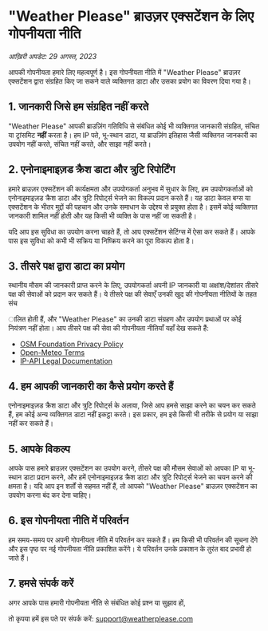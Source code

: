 # "Weather Please" ब्राउज़र एक्सटेंशन के लिए गोपनीयता नीति

_आख़िरी अपडेट: 29 अगस्त, 2023_

आपकी गोपनीयता हमारे लिए महत्वपूर्ण है। इस गोपनीयता नीति में "Weather Please" ब्राउज़र एक्सटेंशन द्वारा संग्रहित किए जा सकने वाले व्यक्तिगत डाटा और उसका प्रयोग का विवरण दिया गया है। 

## 1. जानकारी जिसे हम संग्रहित नहीं करते 

"Weather Please" आपकी ब्राउज़िंग गतिविधि से संबंधित कोई भी व्यक्तिगत जानकारी संग्रहित, संचित या ट्रांसमिट **नहीं** करता है। हम IP पते, भू-स्थान डाटा, या ब्राउज़िंग इतिहास जैसी व्यक्तिगत जानकारी का उपयोग नहीं करते, संचित नहीं करते, और साझा नहीं करते। 

## 2. एनोनाइमाइज़ड क्रैश डाटा और त्रुटि रिपोर्टिंग

हमारे ब्राउज़र एक्सटेंशन की कार्यक्षमता और उपयोगकर्ता अनुभव में सुधार के लिए, हम उपयोगकर्ताओं को एनोनाइमाइज़ड क्रैश डाटा और त्रुटि रिपोर्ट्स भेजने का विकल्प प्रदान करते हैं। यह डाटा केवल बग्स या एक्सटेंशन के भीतर मुद्दों की पहचान और उनके समाधान के उद्देश्य से प्रयुक्त होता है। इसमें कोई व्यक्तिगत जानकारी शामिल नहीं होती और यह किसी भी व्यक्ति के पास नहीं जा सकती है। 

यदि आप इस सुविधा का उपयोग करना चाहते हैं, तो आप एक्सटेंशन सेटिंग्स में ऐसा कर सकते हैं। आपके पास इस सुविधा को कभी भी सक्रिय या निष्क्रिय करने का पूरा विकल्प होता है। 

## 3. तीसरे पक्ष द्वारा डाटा का प्रयोग

स्थानीय मौसम की जानकारी प्राप्त करने के लिए, उपयोगकर्ता अपनी IP जानकारी या अक्षांश/देशांतर तीसरे पक्ष की सेवाओं को प्रदान कर सकते हैं। ये तीसरे पक्ष की सेवाएँ उनकी खुद की गोपनीयता नीतियों के तहत संच

ालित होती हैं, और "Weather Please" का उनकी डाटा संग्रहण और उपयोग प्रथाओं पर कोई नियंत्रण नहीं होता। आप तीसरे पक्ष की सेवा की गोपनीयता नीतियाँ यहाँ देख सकते हैं:
- [OSM Foundation Privacy Policy](https://wiki.osmfoundation.org/wiki/Privacy_Policy)
- [Open-Meteo Terms](https://open-meteo.com/en/terms)
- [IP-API Legal Documentation](https://ip-api.com/docs/legal)

## 4. हम आपकी जानकारी का कैसे प्रयोग करते हैं

एनोनाइमाइज़ड क्रैश डाटा और त्रुटि रिपोर्ट्स के अलावा, जिसे आप हमसे साझा करने का चयन कर सकते हैं, हम कोई अन्य व्यक्तिगत डाटा नहीं इकट्ठा करते। इस प्रकार, हम इसे किसी भी तरीके से प्रयोग या साझा नहीं कर सकते हैं। 

## 5. आपके विकल्प

आपके पास हमारे ब्राउज़र एक्सटेंशन का उपयोग करने, तीसरे पक्ष की मौसम सेवाओं को आपका IP या भू-स्थान डाटा प्रदान करने, और हमें एनोनाइमाइज़ड क्रैश डाटा और त्रुटि रिपोर्ट्स भेजने का चयन करने की क्षमता है। यदि आप इन शर्तों से सहमत नहीं हैं, तो आपको "Weather Please" ब्राउज़र एक्सटेंशन का उपयोग करना बंद कर देना चाहिए। 

## 6. इस गोपनीयता नीति में परिवर्तन 

हम समय-समय पर अपनी गोपनीयता नीति में परिवर्तन कर सकते हैं। हम किसी भी परिवर्तन की सूचना देंगे और इस पृष्ठ पर नई गोपनीयता नीति प्रकाशित करेंगे। ये परिवर्तन उनके प्रकाशन के तुरंत बाद प्रभावी हो जाते हैं। 

## 7. हमसे संपर्क करें 

अगर आपके पास हमारी गोपनीयता नीति से संबंधित कोई प्रश्न या सुझाव हों,

 तो कृपया हमें इस पते पर संपर्क करें: [support@weatherplease.com](mailto:support@weatherplease.com)